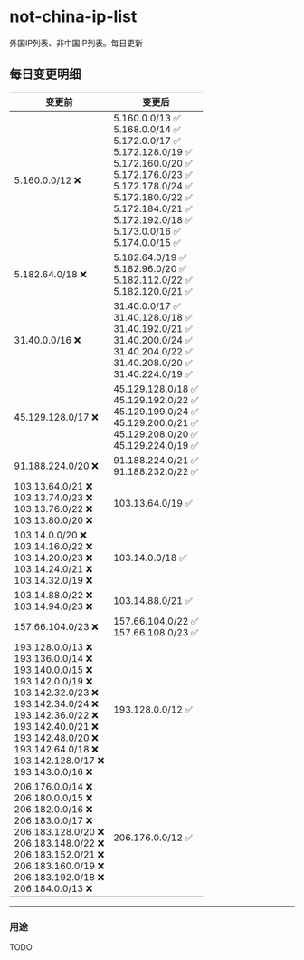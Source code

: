 # not-china-ip-list
外国IP列表、非中国IP列表。每日更新

每日变更明细
--------------------
|  变更前   | 变更后 |
|  ----  | ----  |
|  5.160.0.0/12 :x:  | 5.160.0.0/13 :white_check_mark: <br> 5.168.0.0/14 :white_check_mark: <br> 5.172.0.0/17 :white_check_mark: <br> 5.172.128.0/19 :white_check_mark: <br> 5.172.160.0/20 :white_check_mark: <br> 5.172.176.0/23 :white_check_mark: <br> 5.172.178.0/24 :white_check_mark: <br> 5.172.180.0/22 :white_check_mark: <br> 5.172.184.0/21 :white_check_mark: <br> 5.172.192.0/18 :white_check_mark: <br> 5.173.0.0/16 :white_check_mark: <br> 5.174.0.0/15 :white_check_mark: <br>  | 
|  5.182.64.0/18 :x:  | 5.182.64.0/19 :white_check_mark: <br> 5.182.96.0/20 :white_check_mark: <br> 5.182.112.0/22 :white_check_mark: <br> 5.182.120.0/21 :white_check_mark: <br>  | 
|  31.40.0.0/16 :x:  | 31.40.0.0/17 :white_check_mark: <br> 31.40.128.0/18 :white_check_mark: <br> 31.40.192.0/21 :white_check_mark: <br> 31.40.200.0/24 :white_check_mark: <br> 31.40.204.0/22 :white_check_mark: <br> 31.40.208.0/20 :white_check_mark: <br> 31.40.224.0/19 :white_check_mark: <br>  | 
|  45.129.128.0/17 :x:  | 45.129.128.0/18 :white_check_mark: <br> 45.129.192.0/22 :white_check_mark: <br> 45.129.199.0/24 :white_check_mark: <br> 45.129.200.0/21 :white_check_mark: <br> 45.129.208.0/20 :white_check_mark: <br> 45.129.224.0/19 :white_check_mark: <br>  | 
|  91.188.224.0/20 :x:  | 91.188.224.0/21 :white_check_mark: <br> 91.188.232.0/22 :white_check_mark: <br>  | 
|  103.13.64.0/21 :x: <br> 103.13.74.0/23 :x: <br> 103.13.76.0/22 :x: <br> 103.13.80.0/20 :x: <br> | 103.13.64.0/19 :white_check_mark: | 
|  103.14.0.0/20 :x: <br> 103.14.16.0/22 :x: <br> 103.14.20.0/23 :x: <br> 103.14.24.0/21 :x: <br> 103.14.32.0/19 :x: <br> | 103.14.0.0/18 :white_check_mark: | 
|  103.14.88.0/22 :x: <br> 103.14.94.0/23 :x: <br> | 103.14.88.0/21 :white_check_mark: | 
|  157.66.104.0/23 :x:  | 157.66.104.0/22 :white_check_mark: <br> 157.66.108.0/23 :white_check_mark: <br>  | 
|  193.128.0.0/13 :x: <br> 193.136.0.0/14 :x: <br> 193.140.0.0/15 :x: <br> 193.142.0.0/19 :x: <br> 193.142.32.0/23 :x: <br> 193.142.34.0/24 :x: <br> 193.142.36.0/22 :x: <br> 193.142.40.0/21 :x: <br> 193.142.48.0/20 :x: <br> 193.142.64.0/18 :x: <br> 193.142.128.0/17 :x: <br> 193.143.0.0/16 :x: <br> | 193.128.0.0/12 :white_check_mark: | 
|  206.176.0.0/14 :x: <br> 206.180.0.0/15 :x: <br> 206.182.0.0/16 :x: <br> 206.183.0.0/17 :x: <br> 206.183.128.0/20 :x: <br> 206.183.148.0/22 :x: <br> 206.183.152.0/21 :x: <br> 206.183.160.0/19 :x: <br> 206.183.192.0/18 :x: <br> 206.184.0.0/13 :x: <br> | 206.176.0.0/12 :white_check_mark: | 

--------------------
### 用途
TODO
